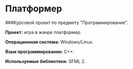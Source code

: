 # Платформер

###Курсовой проект по предмету "Программирование".

**Проект:** игра в жанре платформер.

**Операционная система:** Windows/Linux.

**Язык программирования:** C++. 

**Используемые библиотеки:** SFML 2.
